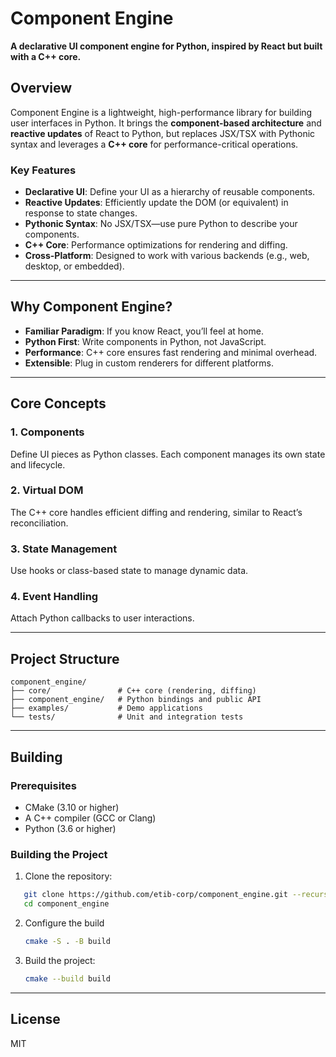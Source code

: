 # Component Engine

**A declarative UI component engine for Python, inspired by React but built with a C++ core.**

## Overview

Component Engine is a lightweight, high-performance library for building user interfaces in Python. It brings the **component-based architecture** and **reactive updates** of React to Python, but replaces JSX/TSX with Pythonic syntax and leverages a **C++ core** for performance-critical operations.

### Key Features

- **Declarative UI**: Define your UI as a hierarchy of reusable components.
- **Reactive Updates**: Efficiently update the DOM (or equivalent) in response to state changes.
- **Pythonic Syntax**: No JSX/TSX—use pure Python to describe your components.
- **C++ Core**: Performance optimizations for rendering and diffing.
- **Cross-Platform**: Designed to work with various backends (e.g., web, desktop, or embedded).

---

## Why Component Engine?

- **Familiar Paradigm**: If you know React, you’ll feel at home.
- **Python First**: Write components in Python, not JavaScript.
- **Performance**: C++ core ensures fast rendering and minimal overhead.
- **Extensible**: Plug in custom renderers for different platforms.

---

## Core Concepts

### 1. **Components**

Define UI pieces as Python classes. Each component manages its own state and lifecycle.

### 2. **Virtual DOM**

The C++ core handles efficient diffing and rendering, similar to React’s reconciliation.

### 3. **State Management**

Use hooks or class-based state to manage dynamic data.

### 4. **Event Handling**

Attach Python callbacks to user interactions.

---

## Project Structure

```plain
component_engine/
├── core/               # C++ core (rendering, diffing)
├── component_engine/   # Python bindings and public API
├── examples/           # Demo applications
└── tests/              # Unit and integration tests
```

---

## Building

### Prerequisites

- CMake (3.10 or higher)
- A C++ compiler (GCC or Clang)
- Python (3.6 or higher)

### Building the Project

1. Clone the repository:

```bash
   git clone https://github.com/etib-corp/component_engine.git --recurse-submodules
   cd component_engine
   ```

2. Configure the build

   ```bash
   cmake -S . -B build
   ```

3. Build the project:

   ```bash
   cmake --build build
   ```

---

## License

MIT
